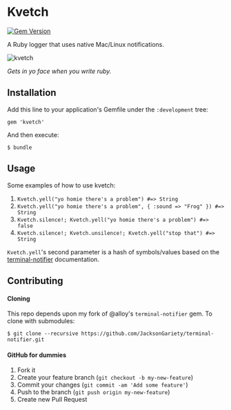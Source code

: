 # Kvetch
[![Gem Version](https://badge.fury.io/rb/kvetch.png)](http://badge.fury.io/rb/kvetch)

A Ruby logger that uses native Mac/Linux notifications.

![kvetch](https://raw.github.com/JacksonGariety/kvetch/master/kvetch.jpg)

*Gets in yo face when you write ruby.*

## Installation

Add this line to your application's Gemfile under the `:development` tree:

    gem 'kvetch'

And then execute:

    $ bundle

## Usage

Some examples of how to use kvetch:

1. `Kvetch.yell("yo homie there's a problem") #=> String`
2. `Kvetch.yell("yo homie there's a problem", { :sound => "Frog" }) #=> String`
3. `Kvetch.silence!; Kvetch.yell("yo homie there's a problem") #=> false`
4. `Kvetch.silence!; Kvetch.unsilence!; Kvetch.yell("stop that") #=> String`

`Kvetch.yell`'s second parameter is a hash of symbols/values based on the [terminal-notifier](https://github.com/alloy/terminal-notifier) documentation.

## Contributing

#### Cloning

This repo depends upon my fork of @alloy's `terminal-notifier` gem. To clone with submodules:

    $ git clone --recursive https://github.com/JacksonGariety/terminal-notifier.git

#### GitHub for dummies

1. Fork it
2. Create your feature branch (`git checkout -b my-new-feature`)
3. Commit your changes (`git commit -am 'Add some feature'`)
4. Push to the branch (`git push origin my-new-feature`)
5. Create new Pull Request
